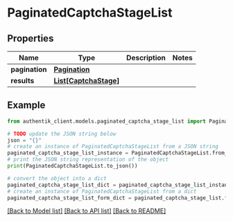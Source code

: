 # PaginatedCaptchaStageList


## Properties

Name | Type | Description | Notes
------------ | ------------- | ------------- | -------------
**pagination** | [**Pagination**](Pagination.md) |  | 
**results** | [**List[CaptchaStage]**](CaptchaStage.md) |  | 

## Example

```python
from authentik_client.models.paginated_captcha_stage_list import PaginatedCaptchaStageList

# TODO update the JSON string below
json = "{}"
# create an instance of PaginatedCaptchaStageList from a JSON string
paginated_captcha_stage_list_instance = PaginatedCaptchaStageList.from_json(json)
# print the JSON string representation of the object
print(PaginatedCaptchaStageList.to_json())

# convert the object into a dict
paginated_captcha_stage_list_dict = paginated_captcha_stage_list_instance.to_dict()
# create an instance of PaginatedCaptchaStageList from a dict
paginated_captcha_stage_list_form_dict = paginated_captcha_stage_list.from_dict(paginated_captcha_stage_list_dict)
```
[[Back to Model list]](../README.md#documentation-for-models) [[Back to API list]](../README.md#documentation-for-api-endpoints) [[Back to README]](../README.md)


